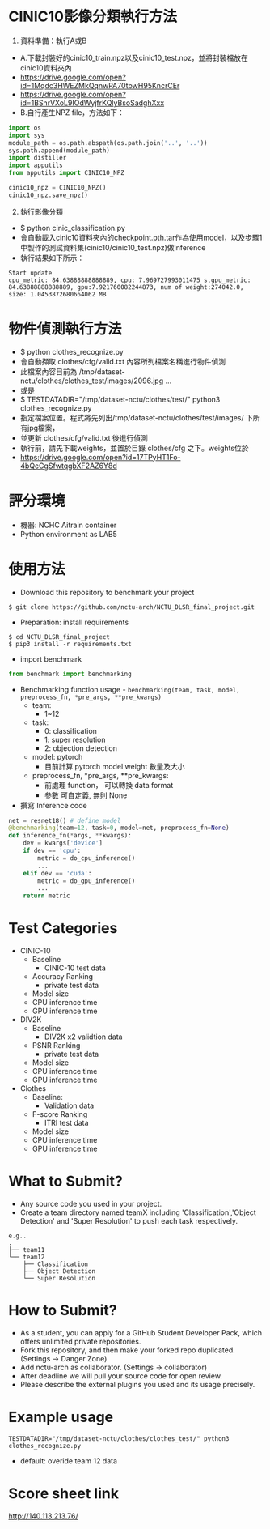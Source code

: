 # CINIC10影像分類執行方法
1. 資料準備：執行A或B
- A.下載封裝好的cinic10_train.npz以及cinic10_test.npz，並將封裝檔放在cinic10資料夾內
-   https://drive.google.com/open?id=1Mqdc3HWEZMkQqnwPA70tbwH95KncrCEr
-   https://drive.google.com/open?id=1BSnrVXoL9IOdWyjfrKQlyBsoSadghXxx
- B.自行產生NPZ file，方法如下：
```python
import os
import sys
module_path = os.path.abspath(os.path.join('..', '..'))
sys.path.append(module_path)
import distiller
import apputils
from apputils import CINIC10_NPZ

cinic10_npz = CINIC10_NPZ()
cinic10_npz.save_npz()
```
2. 執行影像分類
- $ python cinic_classification.py
- 會自動載入cinic10資料夾內的checkpoint.pth.tar作為使用model，以及步驟1中製作的測試資料集(cinic10/cinic10_test.npz)做inference
- 執行結果如下所示：
```
Start update
cpu_metric: 84.63888888888889, cpu: 7.969727993011475 s,gpu_metric: 84.63888888888889, gpu:7.921760082244873, num of weight:274042.0, size: 1.0453872680664062 MB
```

# 物件偵測執行方法
- $ python clothes_recognize.py
- 會自動擷取 clothes/cfg/valid.txt 內容所列檔案名稱進行物件偵測
- 此檔案內容目前為 /tmp/dataset-nctu/clothes/clothes_test/images/2096.jpg ...
- 或是
- $ TESTDATADIR="/tmp/dataset-nctu/clothes/test/" python3 clothes_recognize.py
- 指定檔案位置。程式將先列出/tmp/dataset-nctu/clothes/test/images/ 下所有jpg檔案，
- 並更新 clothes/cfg/valid.txt 後進行偵測
- 執行前，請先下載weights，並置於目錄 clothes/cfg 之下。weights位於
- https://drive.google.com/open?id=17TPyHT1Fo-4bQcCgSfwtqgbXF2AZ6Y8d

# 評分環境
- 機器: NCHC Aitrain container
- Python environment as LAB5
# 使用方法
- Download this repository to benchmark your project
```shell
$ git clone https://github.com/nctu-arch/NCTU_DLSR_final_project.git
```
- Preparation: install requirements
```shell
$ cd NCTU_DLSR_final_project
$ pip3 install -r requirements.txt
```
- import benchmark
```python
from benchmark import benchmarking
```
- Benchmarking function usage - `benchmarking(team, task, model, preprocess_fn, *pre_args, **pre_kwargs)`
  - team: 
      - 1~12
  - task: 
    - 0: classification
    - 1: super resolution
    - 2: objection detection
  - model: pytorch 
    - 目前計算 pytorch model weight 數量及大小
  - preprocess_fn, *pre_args, **pre_kwargs: 
    - 前處理 function， 可以轉換 data format
    - 參數 可自定義, 無則 None
- 撰寫 Inference code
```python
net = resnet18() # define model 
@benchmarking(team=12, task=0, model=net, preprocess_fn=None)
def inference_fn(*args, **kwargs):
    dev = kwargs['device']
    if dev == 'cpu':
        metric = do_cpu_inference()
        ...
    elif dev == 'cuda':
        metric = do_gpu_inference()
        ...
    return metric
```
# Test Categories
* CINIC-10
    * Baseline
        * CINIC-10 test data
    * Accuracy Ranking
        * private test data
    * Model size
    * CPU inference time
    * GPU inference time
* DIV2K
    * Baseline
        * DIV2K x2 validtion data
    * PSNR Ranking
        * private test data
    * Model size
    * CPU inference time
    * GPU inference time
* Clothes
    * Baseline: 
        * Validation data
    * F-score Ranking
        * ITRI test data
    * Model size
    * CPU inference time
    * GPU inference time
# What to Submit?
* Any source code you used in your project.
* Create a team directory named teamX including 'Classification','Object Detection' and 'Super Resolution' to push each task respectively.
```
e.g..
.
├── team11
└── team12
    ├── Classification
    ├── Object Detection
    └── Super Resolution
```
# How to Submit?
* As a student, you can apply for a GitHub Student Developer Pack, which offers unlimited private repositories.
* Fork this repository, and then make your forked repo duplicated. (Settings -> Danger Zone)
* Add nctu-arch as collaborator. (Settings -> collaborator)
* After deadline we will pull your source code for open review.
* Please describe the external plugins you used and its usage precisely.
# Example usage
  ```
  TESTDATADIR="/tmp/dataset-nctu/clothes/clothes_test/" python3 clothes_recognize.py
  ```
  * default: overide team 12 data
# Score sheet link
http://140.113.213.76/
